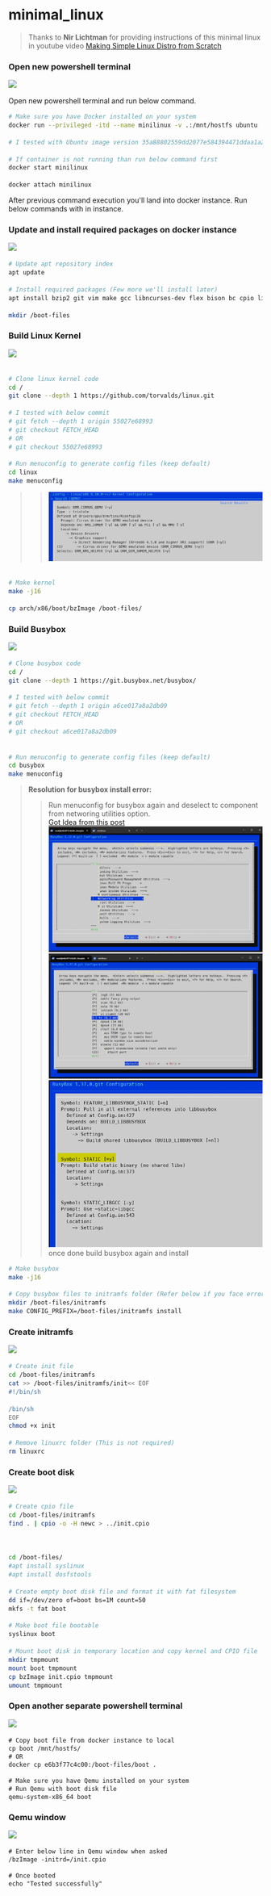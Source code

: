 # minimal_linux

>Thanks to **Nir Lichtman** for providing instructions of this minimal linux in youtube video [Making Simple Linux Distro from Scratch
](https://www.youtube.com/watch?v=QlzoegSuIzg)



### Open new powershell terminal  
![](https://placehold.co/600x10/8FBC8B/FFF?text=------------------------------------------------------------------)

Open new powershell terminal and run below command.
```bash
# Make sure you have Docker installed on your system
docker run --privileged -itd --name minilinux -v .:/mnt/hostfs ubuntu

# I tested with Ubuntu image version 35a88802559dd2077e584394471ddaa1a2c5bfd16893b829ea57619301eb3908

# If container is not running than run below command first
docker start minilinux

docker attach minilinux


```

After previous command execution you'll land into docker instance. Run below commands with in instance.

### Update and install required packages on docker instance
![](https://placehold.co/600x10/8FBC8B/FFF?text=------------------------------------------------------------------)

```bash
# Update apt repository index
apt update

# Install required packages (Few more we'll install later)
apt install bzip2 git vim make gcc libncurses-dev flex bison bc cpio libelf-dev libssl-dev syslinux dosfstools

mkdir /boot-files
```

### Build Linux Kernel
![](https://placehold.co/600x10/8FBC8B/FFF?text=------------------------------------------------------------------)

```bash

# Clone linux kernel code 
cd /
git clone --depth 1 https://github.com/torvalds/linux.git

# I tested with below commit
# git fetch --depth 1 origin 55027e68993
# git checkout FETCH_HEAD
# OR
# git checkout 55027e68993

# Run menuconfig to generate config files (keep default)
cd linux
make menuconfig
```
>> ![Qemu driver!](/assets/images/linux_driver_qemu.png "Qemu driver") 

```bash

# Make kernel
make -j16

cp arch/x86/boot/bzImage /boot-files/
```

### Build Busybox
![](https://placehold.co/600x10/8FBC8B/FFF?text=------------------------------------------------------------------)

```bash
# Clone busybox code 
cd /
git clone --depth 1 https://git.busybox.net/busybox/

# I tested with below commit
# git fetch --depth 1 origin a6ce017a8a2db09
# git checkout FETCH_HEAD
# OR
# git checkout a6ce017a8a2db09


# Run menuconfig to generate config files (keep default)
cd busybox
make menuconfig
```

> **Resolution for busybox install error:**  
>> Run menuconfig for busybox again and deselect tc component from networing utilities option.  
>> [Got Idea from this post](https://www.reddit.com/r/linuxquestions/comments/1cizfpo/id_like_some_help_with_this_youtube_guide/)  
>> ![Networking Utilities!](/assets/images/busybox_networking.png "Networking Utilities")  
>> ![tc Component!](/assets/images/busybox_networking_tc.png "tc Component")  
>> ![Static Component!](/assets/images/busybox_static.png "Static Component")  
>> once done build busybox again and install

```bash
# Make busybox
make -j16

# Copy busybox files to initramfs folder (Refer below if you face errors related to CONFIG_TC)
mkdir /boot-files/initramfs
make CONFIG_PREFIX=/boot-files/initramfs install

```

### Create initramfs
![](https://placehold.co/600x10/8FBC8B/FFF?text=------------------------------------------------------------------)

```bash
# Create init file
cd /boot-files/initramfs
cat >> /boot-files/initramfs/init<< EOF
#!/bin/sh

/bin/sh
EOF
chmod +x init

# Remove linuxrc folder (This is not required)
rm linuxrc
```

### Create boot disk
![](https://placehold.co/600x10/8FBC8B/FFF?text=------------------------------------------------------------------)

```bash
# Create cpio file
cd /boot-files/initramfs
find . | cpio -o -H newc > ../init.cpio



cd /boot-files/
#apt install syslinux
#apt install dosfstools

# Create empty boot disk file and format it with fat filesystem
dd if=/dev/zero of=boot bs=1M count=50
mkfs -t fat boot

# Make boot file bootable
syslinux boot

# Mount boot disk in temporary location and copy kernel and CPIO file
mkdir tmpmount
mount boot tmpmount
cp bzImage init.cpio tmpmount
umount tmpmount
```

### Open another separate powershell terminal
![](https://placehold.co/600x10/8FBC8B/FFF?text=------------------------------------------------------------------)

```shell
# Copy boot file from docker instance to local 
cp boot /mnt/hostfs/
# OR
docker cp e6b3f77c4c00:/boot-files/boot .

# Make sure you have Qemu installed on your system
# Run Qemu with boot disk file
qemu-system-x86_64 boot
```

### Qemu window
![](https://placehold.co/600x10/8FBC8B/FFF?text=------------------------------------------------------------------)

```shell
# Enter below line in Qemu window when asked
/bzImage -initrd=/init.cpio

# Once booted 
echo "Tested successfully"
```

